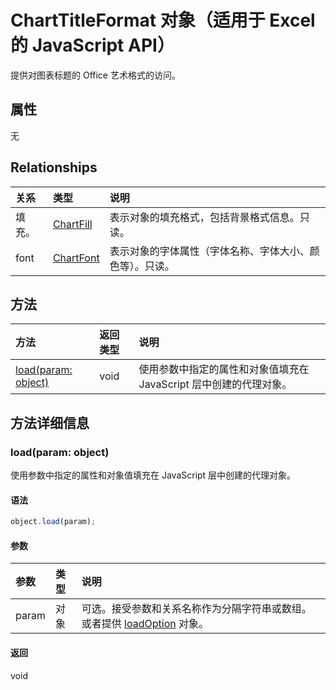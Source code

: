 ﻿# ChartTitleFormat 对象（适用于 Excel 的 JavaScript API）

提供对图表标题的 Office 艺术格式的访问。

## 属性

无

## Relationships
| 关系 | 类型   |说明|
|:---------------|:--------|:----------|
|填充。|[ChartFill](chartfill.md)|表示对象的填充格式，包括背景格式信息。只读。|
|font|[ChartFont](chartfont.md)|表示对象的字体属性（字体名称、字体大小、颜色等）。只读。|

## 方法

| 方法           | 返回类型    |说明|
|:---------------|:--------|:----------|
|[load(param: object)](#loadparam-object)|void|使用参数中指定的属性和对象值填充在 JavaScript 层中创建的代理对象。|

## 方法详细信息


### load(param: object)
使用参数中指定的属性和对象值填充在 JavaScript 层中创建的代理对象。

#### 语法
```js
object.load(param);
```

#### 参数
| 参数    | 类型   |说明|
|:---------------|:--------|:----------|
|param|对象|可选。接受参数和关系名称作为分隔字符串或数组。或者提供 [loadOption](loadoption.md) 对象。|

#### 返回
void
